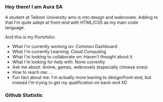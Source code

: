 ### Hey there! I am Aura SA

A student at Telkom University who is into design and webnovels. Adding to that I'm quite adept at front-end with HTML/CSS as my main code language.<br>

And this is my Portofolio:

- What I'm currently working on: Common Dashboard
- What I'm currently Learning: Cloud Computing
- What I'm looking to collaborate on: Haven't thought about it
- What I'm looking for help with: None currently
- Ask me about: Anime, games, webnovels (especially chinese ones)
- How to reach me: ...
- Fun fact about me: I'm actually more leaning to design/front-end, but instead I'm trying to get my qualification on back-end XD

### Github Statistic
<p align="left">
<!-- <a href="https://github.com/penuliscode">
  <img height="180em" src="https://github-readme-stats-eight-theta.vercel.app/api?username=penuliscode&show_icons=true&theme=algolia&include_all_commits=true&count_private=true"/>
  <img height="180em" src="https://github-readme-stats-eight-theta.vercel.app/api/top-langs/?username=penuliscode&layout=compact&layout=compact&theme=algolia"/>
</a> -->
</p>
<!-- <bold>PS: The statics hasn't been updated.</bold> -->
